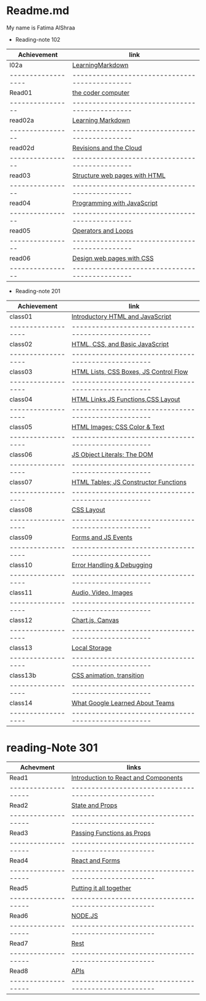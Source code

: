 # Readme.md

My name is Fatima AlShraa


+ Reading-note 102

Achievement       |       link                                   |
------------------| ---------------------------------------------|
  l02a            |   [LearningMarkdown](lab02a)                 |                 
------------------|----------------------------------------------|
  Read01          |   [the coder computer](raed01)               |
  ----------------|----------------------------------------------|
  read02a         |   [Learning Markdown](read02a)               |
  ----------------|----------------------------------------------|
  read02d         |   [Revisions and the Cloud](read02b)         |
  ----------------|----------------------------------------------|
  read03          |   [Structure web pages with HTML](read03)    |
  ----------------|----------------------------------------------|
  read04          |   [Programming with JavaScript](read04)      |
  ----------------|----------------------------------------------|
  read05          |   [Operators and Loops](read05)              |
  ----------------|----------------------------------------------|
  read06          |   [Design web pages with CSS](read06)        |
  ----------------|----------------------------------------------|





+ Reading-note 201


Achievement       |        link                                       |
------------------|---------------------------------------------------|
class01           |   [Introductory HTML and JavaScript](class01)     |
------------------|---------------------------------------------------|        
class02           |   [HTML, CSS, and Basic JavaScript](class02)      |
------------------|---------------------------------------------------|
class03           |  [HTML Lists, CSS Boxes, JS Control Flow](class03)|
------------------|---------------------------------------------------|
class04           | [HTML Links,JS Functions,CSS Layout](class04)     |
------------------|---------------------------------------------------|
class05           |   [HTML Images; CSS Color & Text](class05)        |
------------------|---------------------------------------------------|
class06           |  [JS Object Literals; The DOM](class06)           |
------------------|---------------------------------------------------|
class07           |  [ HTML Tables; JS Constructor Functions](class07)|
------------------|---------------------------------------------------|
class08           |  [CSS Layout](class08)                            |
------------------|---------------------------------------------------|
class09           |  [Forms and JS Events](class09)                   |
------------------|---------------------------------------------------|
class10           |  [Error Handling & Debugging](class10)            |
------------------|---------------------------------------------------|
class11           |  [ Audio, Video, Images](class11)                 |
------------------|---------------------------------------------------|
class12           |  [Chart.js, Canvas](class12)                      |
------------------|---------------------------------------------------|
class13           |  [Local Storage](class13)                         |
------------------|---------------------------------------------------|
class13b          |   [CSS animation, transition](class13b)           |                     
------------------|---------------------------------------------------|
class14           |   [What Google Learned About Teams](class14)      |
------------------|---------------------------------------------------|


# reading-Note 301 


Achevment          |    links                                           |
-------------------|----------------------------------------------------|
Read1              | [Introduction to React and Components](Read1)      |
-------------------|----------------------------------------------------|
Read2              | [State and Props](Read2)                           |
-------------------|----------------------------------------------------|
Read3              | [Passing Functions as Props](Read3)                |
-------------------|----------------------------------------------------|
Read4              | [React and Forms](Read4)                           |
-------------------|----------------------------------------------------|
Read5              | [Putting it all together](Read5)                   |
-------------------|----------------------------------------------------|
Read6              | [NODE.JS](Read6)                                   |
-------------------|----------------------------------------------------|
Read7              | [Rest](Read7)                                      |
-------------------|----------------------------------------------------|
Read8              | [APIs](Read8)                                      |
-------------------|----------------------------------------------------|